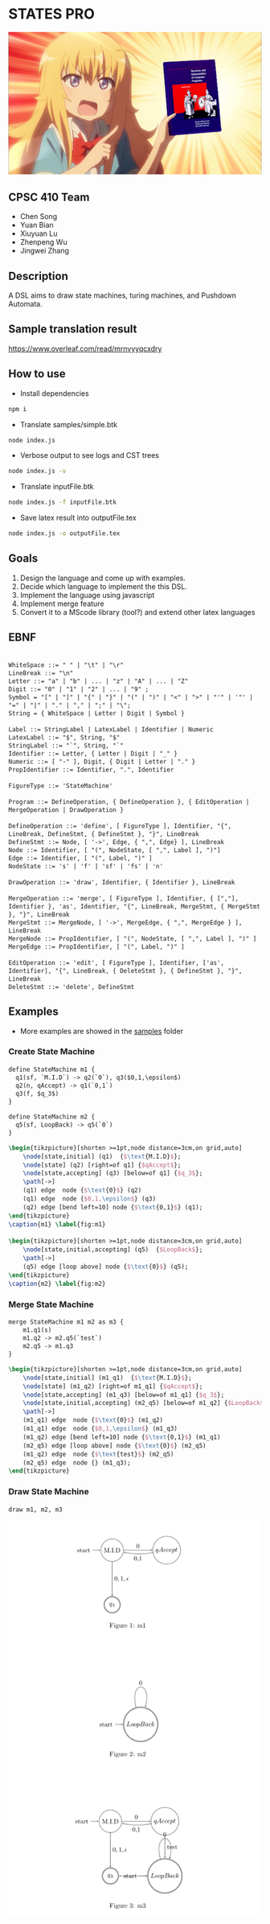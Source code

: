 # STATES PRO

![cover](./images/cover.png)

## CPSC 410 Team

- Chen Song
- Yuan Bian
- Xiuyuan Lu
- Zhenpeng Wu
- Jingwei Zhang

## Description

A DSL aims to draw state machines, turing machines, and Pushdown Automata.

## Sample translation result
https://www.overleaf.com/read/mrnvyyqcxdry

## How to use
- Install dependencies
```bash
npm i
```

- Translate samples/simple.btk
```bash
node index.js
```

- Verbose output to see logs and CST trees
```bash
node index.js -v
```

- Translate inputFile.btk
```bash
node index.js -f inputFile.btk
```

- Save latex result into outputFile.tex
```bash
node index.js -o outputFile.tex
```

## Goals

1. Design the language and come up with examples.
2. Decide which language to implement the this DSL.
3. Implement the language using javascript
4. Implement merge feature
5. Convert it to a MScode library (tool?) and extend other latex languages

## EBNF

```bnf

WhiteSpace ::= " " | "\t" | "\r"
LineBreak ::= "\n"
Letter ::= "a" | "b" | ... | "z" | "A" | ... | "Z"
Digit ::= "0" | "1" | "2" | ... | "9" ;
Symbol = "[" | "]" | "{" | "}" | "(" | ")" | "<" | ">" | "'" | '"' | "=" | "|" | "." | "," | ";" | "\";
String = { WhiteSpace | Letter | Digit | Symbol }

Label ::= StringLabel | LatexLabel | Identifier | Numeric
LatexLabel ::= "$", String, "$"
StringLabel ::= "`", String, "`"
Identifier ::= Letter, { Letter | Digit | "_" }
Numeric ::= [ "-" ], Digit, { Digit | Letter | "." }
PropIdentifier ::= Identifier, ".", Identifier

FigureType ::= 'StateMachine'

Program ::= DefineOperation, { DefineOperation }, { EditOperation | MergeOperation | DrawOperation }

DefineOperation ::= 'define', [ FigureType ], Identifier, "{", LineBreak, DefineStmt, { DefineStmt }, "}", LineBreak
DefineStmt ::= Node, [ '->', Edge, { ",", Edge} ], LineBreak
Node ::= Identifier, [ "(", NodeState, [ ",", Label ], ")"]
Edge ::= Identifier, [ "(", Label, ")" ]
NodeState ::= 's' | 'f' | 'sf' | 'fs' | 'n'

DrawOperation ::= 'draw', Identifier, { Identifier }, LineBreak

MergeOperation ::= 'merge', [ FigureType ], Identifier, { [","], Identifier }, 'as', Identifier, "{", LineBreak, MergeStmt, { MergeStmt }, "}", LineBreak
MergeStmt ::= MergeNode, [ '->', MergeEdge, { ",", MergeEdge } ], LineBreak
MergeNode ::= PropIdentifier, [ "(", NodeState, [ ",", Label ], ")" ]
MergeEdge ::= PropIdentifier, [ "(", Label, ")" ]

EditOperation ::= 'edit', [ FigureType ], Identifier, ['as', Identifier], "{", LineBreak, { DeleteStmt }, { DefineStmt }, "}", LineBreak
DeleteStmt ::= 'delete', DefineStmt
```

## Examples

- More examples are showed in the [samples](./samples) folder

### Create State Machine

```
define StateMachine m1 {
  q1(sf, `M.I.D`) -> q2(`0`), q3($0,1,\epsilon$)
  q2(n, qAccept) -> q1(`0,1`)
  q3(f, $q_3$)
}
```

```
define StateMachine m2 {
  q5(sf, LoopBack) -> q5(`0`)
}
```

```latex
\begin{tikzpicture}[shorten >=1pt,node distance=3cm,on grid,auto]
	\node[state,initial] (q1)  {$\text{M.I.D}$};
	\node[state] (q2) [right=of q1] {$qAccept$};
	\node[state,accepting] (q3) [below=of q1] {$q_3$};
	\path[->]
	(q1) edge  node {$\text{0}$} (q2)
	(q1) edge  node {$0,1,\epsilon$} (q3)
	(q2) edge [bend left=10] node {$\text{0,1}$} (q1);
\end{tikzpicture}
\caption{m1} \label{fig:m1}

\begin{tikzpicture}[shorten >=1pt,node distance=3cm,on grid,auto]
	\node[state,initial,accepting] (q5)  {$LoopBack$};
	\path[->]
	(q5) edge [loop above] node {$\text{0}$} (q5);
\end{tikzpicture}
\caption{m2} \label{fig:m2}
```
### Merge State Machine

```
merge StateMachine m1 m2 as m3 {
    m1.q1(s)
    m1.q2 -> m2.q5(`test`)
    m2.q5 -> m1.q3
}
```

```latex
\begin{tikzpicture}[shorten >=1pt,node distance=3cm,on grid,auto]
	\node[state,initial] (m1_q1)  {$\text{M.I.D}$};
	\node[state] (m1_q2) [right=of m1_q1] {$qAccept$};
	\node[state,accepting] (m1_q3) [below=of m1_q1] {$q_3$};
	\node[state,initial,accepting] (m2_q5) [below=of m1_q2] {$LoopBack$};
	\path[->]
	(m1_q1) edge  node {$\text{0}$} (m1_q2)
	(m1_q1) edge  node {$0,1,\epsilon$} (m1_q3)
	(m1_q2) edge [bend left=10] node {$\text{0,1}$} (m1_q1)
	(m2_q5) edge [loop above] node {$\text{0}$} (m2_q5)
	(m1_q2) edge  node {$\text{test}$} (m2_q5)
	(m2_q5) edge  node {} (m1_q3);
\end{tikzpicture}
```

### Draw State Machine

```
draw m1, m2, m3
```

![simple](./images/simple.png)

